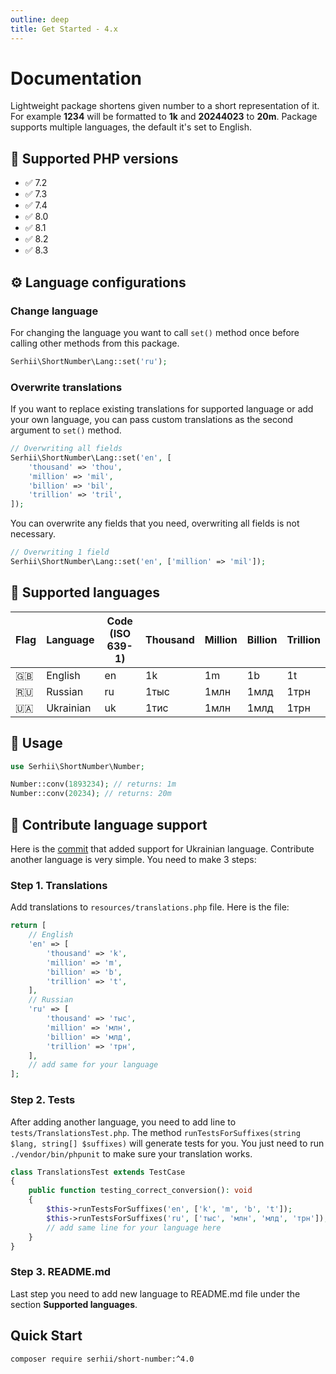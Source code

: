```yaml
---
outline: deep
title: Get Started - 4.x
---
```


# Documentation

Lightweight package shortens given number to a short representation of it. For example **1234** will be formatted to **1k** and **20244023** to **20m**. Package supports multiple languages, the default it's set to English.

## 🐘 Supported PHP versions

- ✅ 7.2
- ✅ 7.3
- ✅ 7.4
- ✅ 8.0
- ✅ 8.1
- ✅ 8.2
- ✅ 8.3

## ⚙️ Language configurations

### Change language

For changing the language you want to call `set()` method once before calling other methods from this package.

```php
Serhii\ShortNumber\Lang::set('ru');
```

### Overwrite translations

If you want to replace existing translations for supported language or add your own language, you can pass custom translations as the second argument to `set()` method.

```php
// Overwriting all fields
Serhii\ShortNumber\Lang::set('en', [
    'thousand' => 'thou',
    'million' => 'mil',
    'billion' => 'bil',
    'trillion' => 'tril',
]);
```
You can overwrite any fields that you need, overwriting all fields is not necessary.

```php
// Overwriting 1 field
Serhii\ShortNumber\Lang::set('en', ['million' => 'mil']);
```

## 🚩 Supported languages

| Flag | Language | Code (ISO 639-1) | Thousand | Million | Billion | Trillion |
| --- | --- | --- | --- | --- | --- | --- |
| 🇬🇧 | English | en | 1k | 1m | 1b | 1t |
| 🇷🇺 | Russian | ru | 1тыс | 1млн | 1млд | 1трн |
| 🇺🇦 | Ukrainian | uk | 1тис | 1млн | 1млд | 1трн |

## 👏 Usage

```php
use Serhii\ShortNumber\Number;

Number::conv(1893234); // returns: 1m
Number::conv(20234); // returns: 20m
```

## 🎁 Contribute language support

Here is the [commit](https://github.com/short-number/short-number/commit/fdafe3e61c4b1e5bfe16594b76d5a95b4c4aee4c) that added support for Ukrainian language.
Contribute another language is very simple. You need to make 3 steps:

### Step 1. Translations
Add translations to `resources/translations.php` file. Here is the file:

```php
return [
    // English
    'en' => [
        'thousand' => 'k',
        'million' => 'm',
        'billion' => 'b',
        'trillion' => 't',
    ],
    // Russian
    'ru' => [
        'thousand' => 'тыс',
        'million' => 'млн',
        'billion' => 'млд',
        'trillion' => 'трн',
    ],
    // add same for your language
];
```

### Step 2. Tests

After adding another language, you need to add line to `tests/TranslationsTest.php`. The method `runTestsForSuffixes(string $lang, string[] $suffixes)` will generate tests for you. You just need to run `./vendor/bin/phpunit` to make sure your translation works.

```php
class TranslationsTest extends TestCase
{
    public function testing_correct_conversion(): void
    {
        $this->runTestsForSuffixes('en', ['k', 'm', 'b', 't']);
        $this->runTestsForSuffixes('ru', ['тыс', 'млн', 'млд', 'трн']);
        // add same line for your language here
    }
}
```

### Step 3. README.md

Last step you need to add new language to README.md file under the section **Supported languages**.

## Quick Start
```bash
composer require serhii/short-number:^4.0
```
